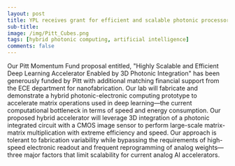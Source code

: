 ```yaml
---
layout: post
title: YPL receives grant for efficient and scalable photonic processors
sub-title: 
image: /img/Pitt_Cubes.png
tags: [hybrid photonic computing, artificial intelligence]
comments: false
---
```


Our Pitt Momentum Fund proposal entitled, "Highly Scalable and Efficient Deep Learning Accelerator Enabled by 3D Photonic Integration" has been generously funded by Pitt with additional matching financial support from the ECE department for nanofabrication. Our lab will fabricate and demonstrate a hybrid photonic-electronic computing prototype to accelerate matrix operations used in deep learning—the current computational bottleneck in terms of speed and energy consumption. Our proposed hybrid accelerator will leverage 3D integration of a photonic integrated circuit with a CMOS image sensor to perform large-scale matrix-matrix multiplication with extreme efficiency and speed. Our approach is tolerant to fabrication variability while bypassing the requirements of high-speed electronic readout and frequent reprogramming of analog weights—three major factors that limit scalability for current analog AI accelerators.